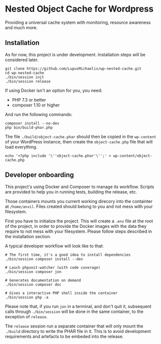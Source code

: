 # Nested Object Cache for Wordpress

Providing a universal cache system with monitoring, resource awareness and much more.

## Installation

As for now, this project is under development. Installation steps will be considered
later.

```
git clone https://github.com/LupusMichaelis/wp-nested-cache.git
cd wp-nested-cache
./bin/session init
./bin/session release
```

If using Docker isn't an option for you, you need:

* PHP 7.3 or better
* composer 1.10 or higher

And run the following commands:

```
composer install --no-dev
php bin/build-phar.php
```

The file `./build/object-cache.phar` should then be copied in the `wp-content` of your WordPress
instance, then create the `object-cache.php` file that will load everything.

```
echo '<?php include '\''object-cache.phar'\'';' > wp-content/object-cache.php
```

## Developer onboarding

This project's using Docker and Composer to manage its workflow. Scripts are provided to
help you in running tests, building the release, etc.

Those containers mounts you current working direcory into the containter at `/home/anvil`.
Files created should belong to you and not mess with your filesystem.

First you have to initialize the project. This will create a `.env` file at the root of
the project, in order to provide the Docker images with the data they require to not mess
with your filesystem. Please follow steps described in the installation section.


A typical developer workflow will look like to that:

```
# The first time, it's a good idea to install dependencies
./bin/session composer install --dev

# Lauch phpunit-watcher (with code coverage)
./bin/session composer jon

# Generates documentation on demand
./bin/session composer doc

# Gives a interactive PHP shell inside the container
./bin/session php -a
```

Please note that, if you run `jon` in a terminal, and don't quit it, subsequent calls
through `./bin/session` will be done in the same container, to the exception of `release`.

The `release` session run a separate container that will only mount the `./build`
directory to write the PHAR file in it. This is to avoid development requirements and
artefacts to be embeded into the release.
